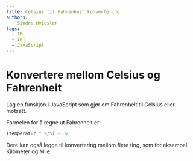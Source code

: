 ```yaml
---
title: Celsius til Fahrenheit konvertering
authors:
  - Sindre Hvidsten
tags:
  - IM
  - IKT
  - JavaScript
---
```


# Konvertere mellom Celsius og Fahrenheit
Lag en funskjon i JavaScript som gjør om Fahrenheit til Celsius eller motsatt.

Formelen for å regne ut Fahrenheit er:
```js 
(temperatur * 9/5) + 32
```

Dere kan også legge til konvertering mellom flere ting, som for eksempel Kilometer og Mile.